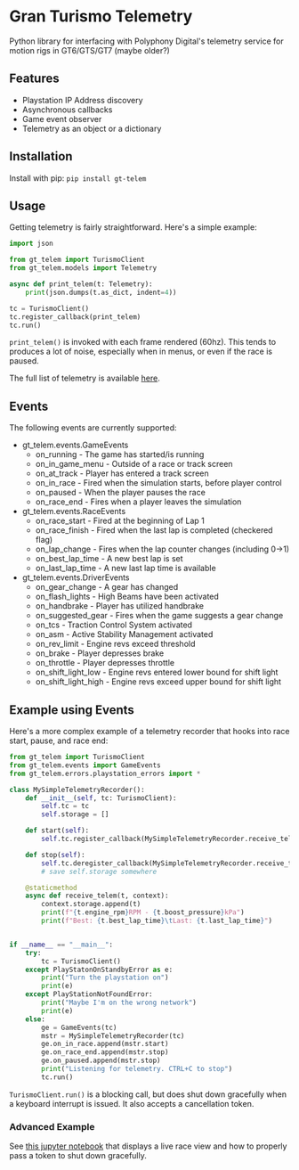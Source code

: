 # Gran Turismo Telemetry
Python library for interfacing with Polyphony Digital's telemetry service for motion rigs in GT6/GTS/GT7 (maybe older?)

## Features
* Playstation IP Address discovery
* Asynchronous callbacks
* Game event observer
* Telemetry as an object or a dictionary

## Installation
Install with pip:
`pip install gt-telem`

## Usage

Getting telemetry is fairly straightforward. Here's a simple example:
```python
import json

from gt_telem import TurismoClient
from gt_telem.models import Telemetry

async def print_telem(t: Telemetry):
    print(json.dumps(t.as_dict, indent=4))

tc = TurismoClient()
tc.register_callback(print_telem)
tc.run()
```

`print_telem()` is invoked with each frame rendered (60hz). This tends to produces a lot of noise, especially when in menus, or even if the race is paused.

The full list of telemetry is available [here](https://github.com/RaceCrewAI/gt-telem/blob/main/gt_telem/models/telemetry.py).

## Events
The following events are currently supported:
* gt_telem.events.GameEvents
  * on_running - The game has started/is running
  * on_in_game_menu - Outside of a race or track screen
  * on_at_track - Player has entered a track screen
  * on_in_race - Fired when the simulation starts, before player control
  * on_paused - When the player pauses the race
  * on_race_end - Fires when a player leaves the simulation
* gt_telem.events.RaceEvents
  * on_race_start - Fired at the beginning of Lap 1
  * on_race_finish - Fired when the last lap is completed (checkered flag)
  * on_lap_change - Fires when the lap counter changes (including 0->1)
  * on_best_lap_time - A new best lap is set
  * on_last_lap_time - A new last lap time is available
* gt_telem.events.DriverEvents
  * on_gear_change - A gear has changed
  * on_flash_lights - High Beams have been activated
  * on_handbrake - Player has utilized handbrake
  * on_suggested_gear - Fires when the game suggests a gear change
  * on_tcs - Traction Control System activated
  * on_asm - Active Stability Management activated
  * on_rev_limit - Engine revs exceed threshold
  * on_brake - Player depresses brake
  * on_throttle - Player depresses throttle
  * on_shift_light_low - Engine revs entered lower bound for shift light
  * on_shift_light_high - Engine revs exceed upper bound for shift light

## Example using Events
Here's a more complex example of a telemetry recorder that hooks into race start, pause, and race end:

```python
from gt_telem import TurismoClient
from gt_telem.events import GameEvents
from gt_telem.errors.playstation_errors import *

class MySimpleTelemetryRecorder():
    def __init__(self, tc: TurismoClient):
        self.tc = tc
        self.storage = []

    def start(self):
        self.tc.register_callback(MySimpleTelemetryRecorder.receive_telem, [self])

    def stop(self):
        self.tc.deregister_callback(MySimpleTelemetryRecorder.receive_telem)
        # save self.storage somewhere

    @staticmethod
    async def receive_telem(t, context):
        context.storage.append(t)
        print(f"{t.engine_rpm}RPM - {t.boost_pressure}kPa")
        print(f"Best: {t.best_lap_time}\tLast: {t.last_lap_time}")


if __name__ == "__main__":
    try:
        tc = TurismoClient()
    except PlayStatonOnStandbyError as e:
        print("Turn the playstation on")
        print(e)
    except PlayStationNotFoundError:
        print("Maybe I'm on the wrong network")
        print(e)
    else:
        ge = GameEvents(tc)
        mstr = MySimpleTelemetryRecorder(tc)
        ge.on_in_race.append(mstr.start)
        ge.on_race_end.append(mstr.stop)
        ge.on_paused.append(mstr.stop)
        print("Listening for telemetry. CTRL+C to stop")
        tc.run()
```

`TurismoClient.run()` is a blocking call, but does shut down gracefully when a keyboard interrupt is issued. It also accepts a cancellation token.

### Advanced Example
See [this jupyter notebook](https://gist.github.com/Jonpro03/5856bc6df506f4d3c7741d4cb42157f1) that displays a live race view and how to properly pass a token to shut down gracefully.
